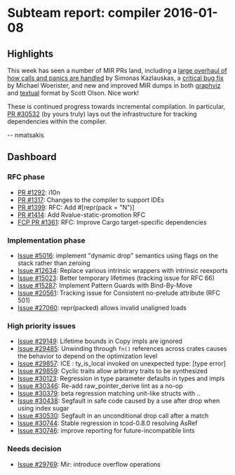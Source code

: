 # Subteam report: compiler 2016-01-08

## Highlights

This week has seen a number of MIR PRs land, including a
[large overhaul of how calls and panics are handled][30481] by Simonas
Kazlauskas, a [critical bug fix][30661] by Michael Woerister, and new
and improved MIR dumps in both [graphviz][30602] and [textual][30707]
format by Scott Olson. Nice work!

These is continued progress towards incremental compilation.  In
particular, [PR #30532](https://github.com/rust-lang/rust/pull/30532)
(by yours truly) lays out the infrastructure for tracking dependencies
within the compiler.

-- nmatsakis

[30481]: https://github.com/rust-lang/rust/pull/30481
[30602]: https://github.com/rust-lang/rust/pull/30602
[30661]: https://github.com/rust-lang/rust/pull/30661
[30707]: https://github.com/rust-lang/rust/pull/30707

## Dashboard

### RFC phase

- [PR #1292](https://github.com/rust-lang/rfcs/pull/1292):
  i10n
- [PR #1317](https://github.com/rust-lang/rfcs/pull/1317):
  Changes to the compiler to support IDEs
- [PR #1399](https://github.com/rust-lang/rfcs/pull/1399):
  RFC: Add #[repr(pack = "N")]
- [PR #1414](https://github.com/rust-lang/rfcs/pull/1414):
  Add Rvalue-static-promotion RFC
- [FCP PR #1361](https://github.com/rust-lang/rfcs/pull/1361):
  RFC: Improve Cargo target-specific dependencies

### Implementation phase

- [Issue #5016](https://github.com/rust-lang/rust/issues/5016):
  implement "dynamic drop" semantics using flags on the stack rather than zeroing
- [Issue #12634](https://github.com/rust-lang/rust/issues/12634):
  Replace various intrinsic wrappers with intrinsic reexports
- [Issue #15023](https://github.com/rust-lang/rust/issues/15023):
  Better temporary lifetimes (tracking issue for RFC 66)
- [Issue #15287](https://github.com/rust-lang/rust/issues/15287):
  Implement Pattern Guards with Bind-By-Move
- [Issue #20561](https://github.com/rust-lang/rust/issues/20561):
  Tracking issue for Consistent no-prelude attribute (RFC 501)
- [Issue #27060](https://github.com/rust-lang/rust/issues/27060):
  repr(packed) allows invalid unaligned loads

### High priority issues

- [Issue #29149](https://github.com/rust-lang/rust/issues/29149):
  Lifetime bounds in Copy impls are ignored
- [Issue #29485](https://github.com/rust-lang/rust/issues/29485):
  Unwinding through `fn()` references across crates causes the behavior to depend on the optimization level
- [Issue #29857](https://github.com/rust-lang/rust/issues/29857):
  ICE : ty_is_local invoked on unexpected type: [type error]
- [Issue #29859](https://github.com/rust-lang/rust/issues/29859):
  Cyclic traits allow arbitrary traits to be synthesized
- [Issue #30123](https://github.com/rust-lang/rust/issues/30123):
  Regression in type parameter defaults in types and impls
- [Issue #30346](https://github.com/rust-lang/rust/issues/30346):
  Re-add raw_pointer_derive lint as a no-op
- [Issue #30379](https://github.com/rust-lang/rust/issues/30379):
  beta regression matching unit-like structs with ..
- [Issue #30438](https://github.com/rust-lang/rust/issues/30438):
  Segfault in safe code caused by a use after drop when using index sugar
- [Issue #30530](https://github.com/rust-lang/rust/issues/30530):
  Segfault in an unconditional drop call after a match
- [Issue #30744](https://github.com/rust-lang/rust/issues/30744):
  Stable regression in tcod-0.8.0 resolving AsRef<Path>
- [Issue #30746](https://github.com/rust-lang/rust/issues/30746):
  improve reporting for future-incompatible lints

### Needs decision

- [Issue #29769](https://github.com/rust-lang/rust/issues/29769):
  Mir: introduce overflow operations

